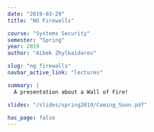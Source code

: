 ```yaml
---
date: "2019-03-29"
title: "NG Firewalls"

course: "Systems Security"
semester: "Spring"
year: 2019
author: "Aibek Zhylkaidarov"

slug: "ng firewalls"
navbar_active_link: "lectures"

summary: |
  A presentation about a Wall of Fire!

slides: "/slides/spring2019/Coming_Soon.pdf"

has_page: false
---
```

